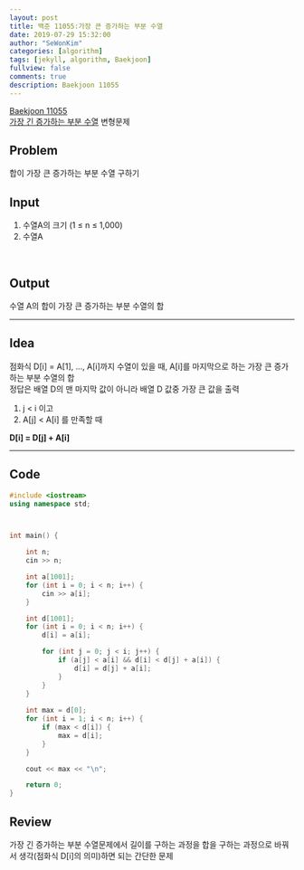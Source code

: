 ```yaml
---
layout: post
title: 백준 11055:가장 큰 증가하는 부분 수열
date: 2019-07-29 15:32:00
author: "SeWonKim"
categories: [algorithm]
tags: [jekyll, algorithm, Baekjoon]
fullview: false
comments: true
description: Baekjoon 11055
---
```


[Baekjoon 11055](https://www.acmicpc.net/problem/11055)         
[가장 긴 증가하는 부분 수열](https://siromom.github.io/algorithm/2019/07/29/Q11053.html) 변형문제



## Problem
합이 가장 큰 증가하는 부분 수열 구하기



## Input
1. 수열A의 크기 (1 ≤ n ≤ 1,000)
2. 수열A 

​    

## Output
수열 A의 합이 가장 큰 증가하는 부분 수열의 합



------



## Idea
점화식 D[i] = A[1], ..., A[i]까지 수열이 있을 때, A[i]를 마지막으로 하는 가장 큰 증가하는 부분 수열의 합        
정답은 배열 D의 맨 마지막 값이 아니라 배열 D 값중 가장 큰 값을 출력       

1. j < i 이고
2. A[j] < A[i] 를 만족할 때

**D[i] = D[j] + A[i]**




------



## Code
```cpp
#include <iostream>
using namespace std;



int main() {

	int n;
	cin >> n;

	int a[1001];
	for (int i = 0; i < n; i++) {
		cin >> a[i];
	}

	int d[1001];
	for (int i = 0; i < n; i++) {
		d[i] = a[i];

		for (int j = 0; j < i; j++) {
			if (a[j] < a[i] && d[i] < d[j] + a[i]) {
				d[i] = d[j] + a[i];
			}
		}
	}
	
	int max = d[0];
	for (int i = 1; i < n; i++) {
		if (max < d[i]) {
			max = d[i];
		}
	}

	cout << max << "\n";

	return 0;
}
```





## Review
가장 긴 증가하는 부분 수열문제에서 길이를 구하는 과정을 합을 구하는 과정으로 바꿔서 생각(점화식 D[i]의 의미)하면 되는 간단한 문제